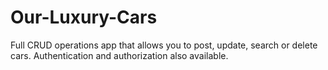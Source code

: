 # Our-Luxury-Cars
Full CRUD operations app that allows you to post, update, search or delete cars. Authentication and authorization also available.
